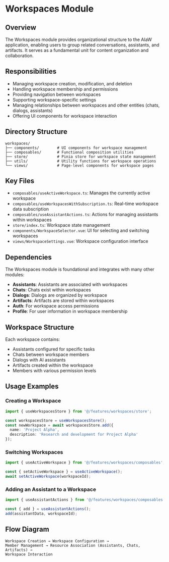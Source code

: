 # Workspaces Module

## Overview

The Workspaces module provides organizational structure to the AIaW application, enabling users to group related conversations, assistants, and artifacts. It serves as a fundamental unit for content organization and collaboration.

## Responsibilities

- Managing workspace creation, modification, and deletion
- Handling workspace membership and permissions
- Providing navigation between workspaces
- Supporting workspace-specific settings
- Managing relationships between workspaces and other entities (chats, dialogs, assistants)
- Offering UI components for workspace interaction

## Directory Structure

```
workspaces/
├── components/        # UI components for workspace management
├── composables/       # Functional composition utilities
├── store/             # Pinia store for workspace state management
├── utils/             # Utility functions for workspace operations
└── views/             # Page-level components for workspace pages
```

## Key Files

- `composables/useActiveWorkspace.ts`: Manages the currently active workspace
- `composables/useWorkspacesWithSubscription.ts`: Real-time workspace data subscription
- `composables/useAssistantActions.ts`: Actions for managing assistants within workspaces
- `store/index.ts`: Workspace state management
- `components/WorkspaceSelector.vue`: UI for selecting and switching workspaces
- `views/WorkspaceSettings.vue`: Workspace configuration interface

## Dependencies

The Workspaces module is foundational and integrates with many other modules:

- **Assistants**: Assistants are associated with workspaces
- **Chats**: Chats exist within workspaces
- **Dialogs**: Dialogs are organized by workspace
- **Artifacts**: Artifacts are stored within workspaces
- **Auth**: For workspace access permissions
- **Profile**: For user information in workspace membership

## Workspace Structure

Each workspace contains:

- Assistants configured for specific tasks
- Chats between workspace members
- Dialogs with AI assistants
- Artifacts created within the workspace
- Members with various permission levels

## Usage Examples

### Creating a Workspace

```typescript
import { useWorkspacesStore } from '@/features/workspaces/store';

const workspacesStore = useWorkspacesStore();
const newWorkspace = await workspacesStore.add({
  name: 'Project Alpha',
  description: 'Research and development for Project Alpha'
});
```

### Switching Workspaces

```typescript
import { useActiveWorkspace } from '@/features/workspaces/composables';

const { setActiveWorkspace } = useActiveWorkspace();
await setActiveWorkspace(workspaceId);
```

### Adding an Assistant to a Workspace

```typescript
import { useAssistantActions } from '@/features/workspaces/composables';

const { add } = useAssistantActions();
add(assistantData, workspaceId);
```

## Flow Diagram

```
Workspace Creation → Workspace Configuration → 
Member Management → Resource Association (Assistants, Chats, Artifacts) →
Workspace Interaction
```